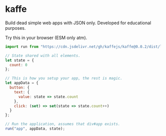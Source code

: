 # kaffe
Build dead simple web apps with JSON only. Developed for educational purposes.

Try this in your browser (ESM only atm).

```javascript
import run from "https://cdn.jsdelivr.net/gh/kaffejs/kaffe@0.0.2/dist/lib.js";

// State shared with all elements.
let state = {
  count: 0
};

// This is how you setup your app, the rest is magic.
let appData = {
  button: {
    text: {
      value: state => state.count
    },
    click: (set) => set(state => state.count++)
  }
};

// Run the application, assumes that div#app exists.
run("app", appData, state);
```
